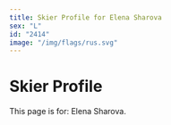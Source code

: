 ```yaml
---
title: Skier Profile for Elena Sharova
sex: "L"
id: "2414"
image: "/img/flags/rus.svg" 
---
```


# Skier Profile

This page is for: Elena Sharova.
    